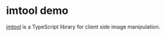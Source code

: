 # imtool demo

[imtool](https://github.com/mat-sz/imtool) is a TypeScript library for client side image manipulation.
